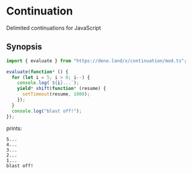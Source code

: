 # Continuation

Delimited continuations for JavaScript

## Synopsis

```typescript
import { evaluate } from "https://deno.land/x/continuation/mod.ts";

evaluate(function* () {
  for (let i = 5; i > 0; i--) {
    console.log(`${i}...`);
    yield* shift(function* (resume) {
      setTimeout(resume, 1000);
    });
  }
  console.log("blast off!");
});
```

prints:

```text
5...
4...
3...
2...
1...
blast off!
```
